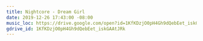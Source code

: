 ```yaml
---
title: Nightcore - Dream Girl
date: 2019-12-26 17:43:00 -08:00
music_loc: https://drive.google.com/open?id=1KfKDzjO0pH4Gh9dQebEet_iskGAAtJRk
gdrive_id: 1KfKDzjO0pH4Gh9dQebEet_iskGAAtJRk
---
```


